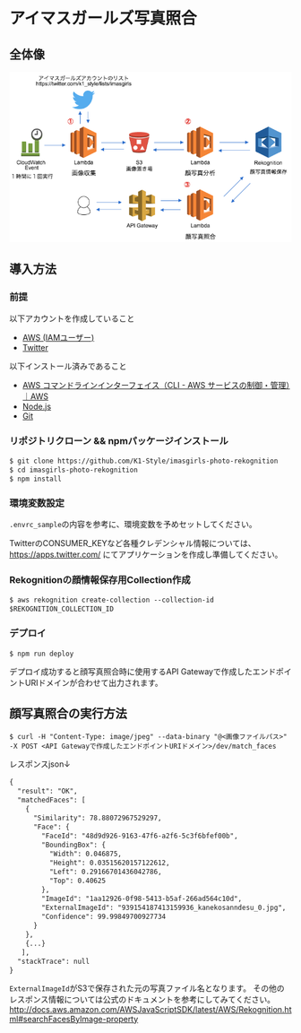 # アイマスガールズ写真照合

## 全体像

![全体像](imasgirls-photo-devmap.png)

## 導入方法

### 前提

以下アカウントを作成していること
* <a href="https://aws.amazon.com/jp/iam/" target="_blank">AWS (IAMユーザー)</a>
* <a href="https://twitter.com/" target="_blank">Twitter</a>

以下インストール済みであること

* <a href="https://aws.amazon.com/jp/cli/" target="_blank">AWS コマンドラインインターフェイス（CLI - AWS サービスの制御・管理）｜AWS</a>
* <a href="https://nodejs.org/ja/" target="_blank">Node.js</a>
* <a href="https://git-scm.com/" target="_blank">Git</a>

### リポジトリクローン && npmパッケージインストール

```
$ git clone https://github.com/K1-Style/imasgirls-photo-rekognition
$ cd imasgirls-photo-rekognition
$ npm install
```

### 環境変数設定

`.envrc_sample`の内容を参考に、環境変数を予めセットしてください。

TwitterのCONSUMER_KEYなど各種クレデンシャル情報については、https://apps.twitter.com/ にてアプリケーションを作成し準備してください。

### Rekognitionの顔情報保存用Collection作成

```
$ aws rekognition create-collection --collection-id $REKOGNITION_COLLECTION_ID
```

### デプロイ

```
$ npm run deploy
```
デプロイ成功すると顔写真照合時に使用するAPI Gatewayで作成したエンドポイントURIドメインが合わせて出力されます。


## 顔写真照合の実行方法

```
$ curl -H "Content-Type: image/jpeg" --data-binary "@<画像ファイルパス>" -X POST <API Gatewayで作成したエンドポイントURIドメイン>/dev/match_faces
```

レスポンスjson↓
```
{
  "result": "OK",
  "matchedFaces": [
    {
      "Similarity": 78.88072967529297,
      "Face": {
        "FaceId": "48d9d926-9163-47f6-a2f6-5c3f6bfef00b",
        "BoundingBox": {
          "Width": 0.046875,
          "Height": 0.03515620157122612,
          "Left": 0.29166701436042786,
          "Top": 0.40625
        },
        "ImageId": "1aa12926-0f98-5413-b5af-266ad564c10d",
        "ExternalImageId": "939154187413159936_kanekosanndesu_0.jpg",
        "Confidence": 99.99849700927734
      }
    },
    {...}
   ],
  "stackTrace": null
}
```
`ExternalImageId`がS3で保存された元の写真ファイル名となります。
その他のレスポンス情報については公式のドキュメントを参考にしてみてください。
http://docs.aws.amazon.com/AWSJavaScriptSDK/latest/AWS/Rekognition.html#searchFacesByImage-property
